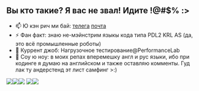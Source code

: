 ## Вы кто такие? Я вас не звал! Идите !@#$% :>

- 📫 Ю кэн рич ми бай: [телега](https://t.me/tshamsrakhmanov) [почта](t.shamsrakhmanov@gmail.com)
- ⚡ Фан факт: знаю не-мэйнстрим языкы кода типа PDL2 KRL AS (да, это всё промышленные роботы)
- 👯 Куррент джоб: Нагрузочное тестирование@PerformanceLab
- 🌱 Соу ю ноу: в моих репах вперемешку англ и рус языки, ибо при кодинге я думаю на английском и также оставляю комменты. Гуд лак ту андерстенд эт лист самфинг >:)

![](http://github-profile-summary-cards.vercel.app/api/cards/profile-details?username=tshamsrakhmanov&theme=default)![](http://github-profile-summary-cards.vercel.app/api/cards/repos-per-language?username=tshamsrakhmanov&theme=default)![](http://github-profile-summary-cards.vercel.app/api/cards/most-commit-language?username=tshamsrakhmanov&theme=default)
![](http://github-profile-summary-cards.vercel.app/api/cards/stats?username=tshamsrakhmanov&theme=default)![](http://github-profile-summary-cards.vercel.app/api/cards/productive-time?username=tshamsrakhmanov&theme=default&utcOffset=8)
